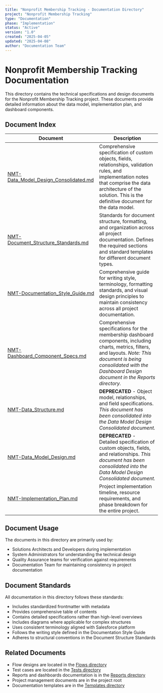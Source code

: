 ```yaml
---
title: "Nonprofit Membership Tracking - Documentation Directory"
project: "Nonprofit Membership Tracking"
type: "Documentation"
phase: "Implementation"
status: "Active"
version: "1.0"
created: "2025-04-05"
updated: "2025-04-08"
author: "Documentation Team"
---
```


# Nonprofit Membership Tracking Documentation

This directory contains the technical specifications and design documents for the Nonprofit Membership Tracking project. These documents provide detailed information about the data model, implementation plan, and dashboard components.

## Document Index

| Document | Description |
|----------|-------------|
| [NMT-Data_Model_Design_Consolidated.md](NMT-Data_Model_Design_Consolidated.md) | Comprehensive specification of custom objects, fields, relationships, validation rules, and implementation notes that comprise the data architecture of the solution. This is the definitive document for the data model. |
| [NMT-Document_Structure_Standards.md](NMT-Document_Structure_Standards.md) | Standards for document structure, formatting, and organization across all project documentation. Defines the required sections and standard templates for different document types. |
| [NMT-Documentation_Style_Guide.md](NMT-Documentation_Style_Guide.md) | Comprehensive guide for writing style, terminology, formatting standards, and visual design principles to maintain consistency across all project documentation. |
| [NMT-Dashboard_Component_Specs.md](NMT-Dashboard_Component_Specs.md) | Comprehensive specifications for the membership dashboard components, including charts, metrics, filters, and layouts. *Note: This document is being consolidated with the Dashboard Design document in the Reports directory.* |
| [NMT-Data_Structure.md](NMT-Data_Structure.md) | **DEPRECATED** - Object model, relationships, and field specifications. *This document has been consolidated into the Data Model Design Consolidated document.* |
| [NMT-Data_Model_Design.md](NMT-Data_Model_Design.md) | **DEPRECATED** - Detailed specification of custom objects, fields, and relationships. *This document has been consolidated into the Data Model Design Consolidated document.* |
| [NMT-Implementation_Plan.md](NMT-Implementation_Plan.md) | Project implementation timeline, resource requirements, and phase breakdown for the entire project. |

## Document Usage

The documents in this directory are primarily used by:
- Solutions Architects and Developers during implementation
- System Administrators for understanding the technical design
- Quality Assurance teams for verification against requirements
- Documentation Team for maintaining consistency in project documentation

## Document Standards

All documentation in this directory follows these standards:
- Includes standardized frontmatter with metadata
- Provides comprehensive table of contents
- Contains detailed specifications rather than high-level overviews
- Includes diagrams where applicable for complex structures
- Uses consistent terminology aligned with Salesforce platform
- Follows the writing style defined in the Documentation Style Guide
- Adheres to structural conventions in the Document Structure Standards

## Related Documents

- Flow designs are located in the [Flows directory](../Flows/)
- Test cases are located in the [Tests directory](../Tests/)
- Reports and dashboards documentation is in the [Reports directory](../Reports/)
- Project management documents are in the project root
- Documentation templates are in the [Templates directory](Templates/) 